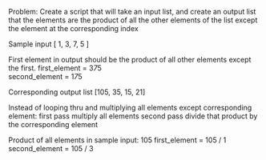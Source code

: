 Problem:
  Create a script that will take an input list, and create an output list that the elements are the product of 
  all the other elements of the list except the element at the corresponding index

Sample input
  [ 1, 3, 7, 5 ]

First element in output should be the product of all other elements except the first.
  first_element = 3*7*5  
  second_element = 1*7*5

Corresponding output list
  [105, 35, 15, 21]

Instead of looping thru and multiplying all elements except corresponding element:
  first pass multiply all elements
  second pass divide that product by the corresponding element

Product of all elements in sample input: 105
  first_element = 105 / 1
  second_element = 105 / 3  

